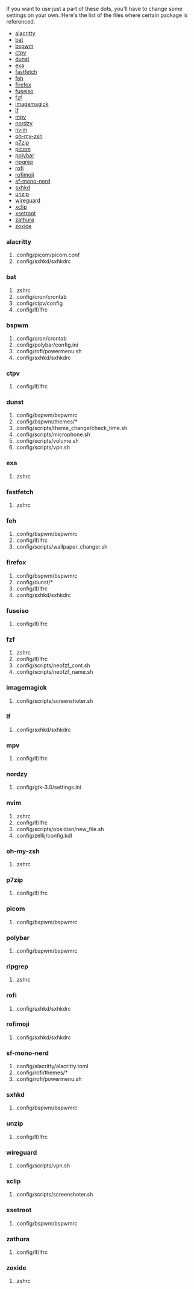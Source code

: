 If you want to use just a part of these dots, you'll have to change some settings on your own. Here's the list of the files where certain package is referenced.

* [alacritty](#alacritty)
* [bat](#bat)
* [bspwm](#bspwm)
* [ctpv](#ctpv)
* [dunst](#dunst)
* [exa](#exa)
* [fastfetch](#fastfetch)
* [feh](#feh)
* [firefox](#firefox)
* [fuseiso](#fuseiso)
* [fzf](#fzf)
* [imagemagick](#imagemagick)
* [lf](#lf)
* [mpv](#mpv)
* [nordzy](#nordzy)
* [nvim](#nvim)
* [oh-my-zsh](#oh-my-zsh)
* [p7zip](#p7zip)
* [picom](#picom)
* [polybar](#polybar)
* [ripgrep](#ripgrep)
* [rofi](#rofi)
* [rofimoji](#rofimoji)
* [sf-mono-nerd](#sf-mono-nerd)
* [sxhkd](#sxhkd)
* [unzip](#unzip)
* [wireguard](#wireguard)
* [xclip](#xclip)
* [xsetroot](#xsetroot)
* [zathura](#zathura)
* [zoxide](#zoxide)

### alacritty
1. .config/picom/picom.conf
2. .config/sxhkd/sxhkdrc

### bat
1. .zshrc
2. .config/cron/crontab
3. .config/ctpv/config
4. .config/lf/lfrc

### bspwm
1. .config/cron/crontab
2. .config/polybar/config.ini
3. .config/rofi/powermenu.sh
4. .config/sxhkd/sxhkdrc

### ctpv
1. .config/lf/lfrc

### dunst
1. .config/bspwm/bspwmrc
2. .config/bspwm/themes/*
3. .config/scripts/theme_change/check_time.sh
4. .config/scripts/microphone.sh
5. .config/scripts/volume.sh
6. .config/scripts/vpn.sh

### exa
1. .zshrc

### fastfetch
1. .zshrc

### feh
1. .config/bspwm/bspwmrc
2. .config/lf/lfrc
3. .config/scripts/wallpaper_changer.sh

### firefox
1. .config/bspwm/bspwmrc
2. .config/dunst/*
3. .config/lf/lfrc
4. .config/sxhkd/sxhkdrc

### fuseiso
1. .config/lf/lfrc

### fzf
1. .zshrc
2. .config/lf/lfrc
3. .config/scripts/neofzf_cont.sh
4. .config/scripts/neofzf_name.sh

### imagemagick
1. .config/scripts/screenshoter.sh

### lf
1. .config/sxhkd/sxhkdrc

### mpv
1. .config/lf/lfrc

### nordzy
1. .config/gtk-3.0/settings.ini

### nvim
1. .zshrc
2. .config/lf/lfrc
3. .config/scripts/obsidian/new_file.sh
4. .config/zellij/config.kdl

### oh-my-zsh
1. .zshrc

### p7zip
1. .config/lf/lfrc

### picom
1. .config/bspwm/bspwmrc

### polybar
1. .config/bspwm/bspwmrc

### ripgrep
1. .zshrc

### rofi
1. .config/sxhkd/sxhkdrc

### rofimoji
1. .config/sxhkd/sxhkdrc

### sf-mono-nerd
1. .config/alacritty/alacritty.toml
2. .config/rofi/themes/*
2. .config/rofi/powermenu.sh

### sxhkd
1. .config/bspwm/bspwmrc

### unzip
1. .config/lf/lfrc

### wireguard
1. .config/scripts/vpn.sh

### xclip
1. .config/scripts/screenshoter.sh

### xsetroot
1. .config/bspwm/bspwmrc

### zathura
1. .config/lf/lfrc

### zoxide
1. .zshrc
